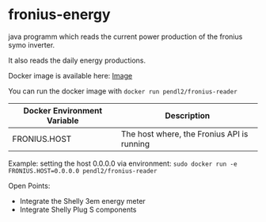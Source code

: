 # fronius-energy


java programm which reads the current power production of the fronius symo inverter.

It also reads the daily energy productions.


Docker image is available here: [Image](https://hub.docker.com/repository/docker/pendl2/fronius-reader)

You can run the docker image with `docker run pendl2/fronius-reader`

Docker Environment Variable | Description 
------------ | -------------
FRONIUS.HOST | The host where, the Fronius API is running 

Example:
setting the host 0.0.0.0 via environment: `sudo docker run -e FRONIUS.HOST=0.0.0.0 pendl2/fronius-reader`

Open Points:

* Integrate the Shelly 3em energy meter
* Integrate Shelly Plug S components
